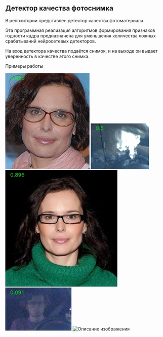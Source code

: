 ## Детектор качества фотоснимка

В репозитории представлен детектор качества фотоматериала.

Эта программная реализация алгоритмов формирования признаков годности кадра предназначена для уменьшения количества ложных срабатываний нейросетевых детекторов.

На вход детектора качества подаётся снимок, и на выходе он выдает уверенность в качестве этого снимка.

Примеры работы

![Описание изображения](/imgs_confidence/0004_01.jpg)
![Описание изображения](/imgs_confidence/3633c0d4-2306105_2024_06_23_11_16_42_02_00_16.png)
![Описание изображения](/imgs_confidence/0003_01.jpg)
![Описание изображения](/imgs_confidence/0bd8b2e1-2306105_2024_06_22_03_34_11_64_00_16.png)
![Описание изображения](/imgs_confidence/11.jpg)
